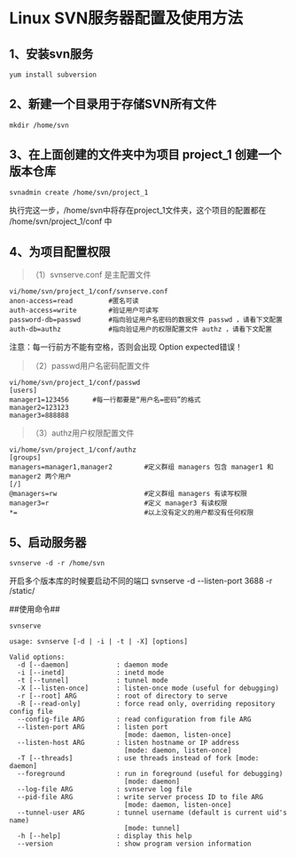 # Linux SVN服务器配置及使用方法 #

## 1、安装svn服务 ##

	yum install subversion

## 2、新建一个目录用于存储SVN所有文件 ##

	mkdir /home/svn

## 3、在上面创建的文件夹中为项目 project_1 创建一个版本仓库 ##

	svnadmin create /home/svn/project_1

执行完这一步，/home/svn中将存在project_1文件夹，这个项目的配置都在 /home/svn/project_1/conf 中

## 4、为项目配置权限 ##

>（1）svnserve.conf 是主配置文件

	vi/home/svn/project_1/conf/svnserve.conf
	anon-access=read         #匿名可读
	auth-access=write        #验证用户可读写
	password-db=passwd       #指向验证用户名密码的数据文件 passwd ，请看下文配置
	auth-db=authz            #指向验证用户的权限配置文件 authz ，请看下文配置

注意：每一行前方不能有空格，否则会出现 Option expected错误！

>（2）passwd用户名密码配置文件 

	vi/home/svn/project_1/conf/passwd
	[users]
	manager1=123456      #每一行都要是“用户名=密码”的格式
	manager2=123123 
	manager3=888888

>（3）authz用户权限配置文件 

	vi/home/svn/project_1/conf/authz
	[groups]
	managers=manager1,manager2        #定义群组 managers 包含 manager1 和 manager2 两个用户
	[/]
	@managers=rw                      #定义群组 managers 有读写权限
	manager3=r                        #定义 manager3 有读权限
	*=                                #以上没有定义的用户都没有任何权限

## 5、启动服务器 ##
	svnserve -d -r /home/svn

开启多个版本库的时候要启动不同的端口 svnserve -d --listen-port 3688 -r /static/

##使用命令##

	svnserve
	
	usage: svnserve [-d | -i | -t | -X] [options]
	
	Valid options:
	  -d [--daemon]            : daemon mode
	  -i [--inetd]             : inetd mode
	  -t [--tunnel]            : tunnel mode
	  -X [--listen-once]       : listen-once mode (useful for debugging)
	  -r [--root] ARG          : root of directory to serve
	  -R [--read-only]         : force read only, overriding repository config file
	  --config-file ARG        : read configuration from file ARG
	  --listen-port ARG        : listen port
	                             [mode: daemon, listen-once]
	  --listen-host ARG        : listen hostname or IP address
	                             [mode: daemon, listen-once]
	  -T [--threads]           : use threads instead of fork [mode: daemon]
	  --foreground             : run in foreground (useful for debugging)
	                             [mode: daemon]
	  --log-file ARG           : svnserve log file
	  --pid-file ARG           : write server process ID to file ARG
	                             [mode: daemon, listen-once]
	  --tunnel-user ARG        : tunnel username (default is current uid's name)
	                             [mode: tunnel]
	  -h [--help]              : display this help
	  --version                : show program version information
